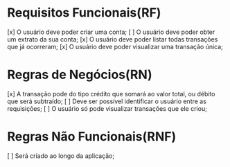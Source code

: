 # Requisitos Funcionais(RF)
[x] O usuário deve poder criar uma conta;
[ ] O usuário deve poder obter um extrato da sua conta;
[x] O usuário deve poder listar todas transações que já ocorreram;
[x] O usuário deve poder visualizar uma transação única;

# Regras de Negócios(RN)
[x] A transação pode do tipo crédito que somará ao valor total, ou débito que será subtraído;
[ ] Deve ser possível identificar o usuário entre as requisições;
[ ] O usuário só pode visualizar transações que ele criou;

# Regras Não Funcionais(RNF)
[ ] Será criado ao longo da aplicação;
